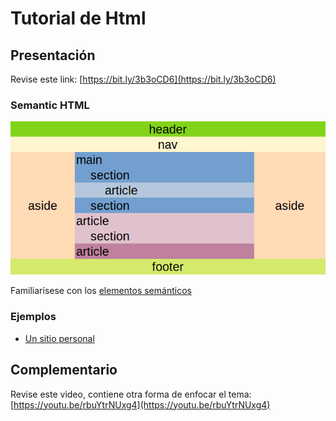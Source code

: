 # Tutorial de Html

## Presentación

Revise este link: [https://bit.ly/3b3oCD6](https://bit.ly/3b3oCD6)

### Semantic HTML

![SemanticHtml.png](assets/SemanticHtml.png)

Familiarísese con los [elementos semánticos](https://www.w3schools.com/html/html5_semantic_elements.asp)

### Ejemplos

- [Un sitio personal](http://daoc.ml/ejs/EjSite)

## Complementario

Revise este video, contiene otra forma de enfocar el tema: [https://youtu.be/rbuYtrNUxg4](https://youtu.be/rbuYtrNUxg4)
